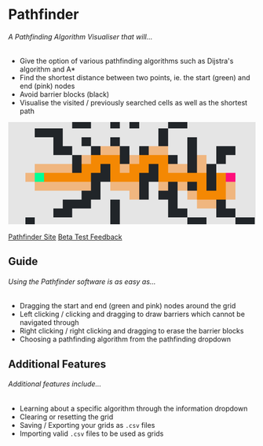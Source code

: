 # Pathfinder
###### A Pathfinding Algorithm Visualiser that will...
* Give the option of various pathfinding algorithms such as Dijstra's algorithm and A*
* Find the shortest distance between two points, ie. the start (green) and end (pink) nodes
* Avoid barrier blocks (black)
* Visualise the visited / previously searched cells as well as the shortest path

![Pathfinder Software](img/sample.PNG?raw=true "Pathfinder Example")

[Pathfinder Site](https://aidangp.github.io/Pathfinder)
[Beta Test Feedback](https://docs.google.com/document/d/15XOFM1E2YLElrtgTOxSfUZUp092F2CDAQP-XCqm3Ja0/edit?usp=sharing)

## Guide
###### Using the Pathfinder software is as easy as...
* Dragging the start and end (green and pink) nodes around the grid
* Left clicking / clicking and dragging to draw barriers which cannot be navigated through
* Right clicking / right clicking and dragging to erase the barrier blocks
* Choosing a pathfinding algorithm from the pathfinding dropdown

## Additional Features
###### Additional features include...
* Learning about a specific algorithm through the information dropdown
* Clearing or resetting the grid
* Saving / Exporting your grids as `.csv` files
* Importing valid `.csv` files to be used as grids

